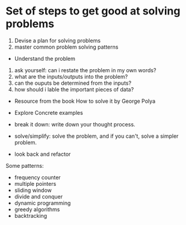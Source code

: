 # Set of steps to get good at solving problems

1. Devise a plan for solving problems
2. master common problem solving patterns

- Understand the problem

1. ask yourself: can i restate the problem in my own words?
2. what are the inputs/outputs into the problem?
3. can the ouputs be determined from the inputs?
4. how should i lable the important pieces of data?

* Resource from the book How to solve it by George Polya

- Explore Concrete examples

- break it down: write down your thought process.

- solve/simplify: solve the problem, and if you can't, solve a simpler problem.

- look back and refactor

Some patterns:

- frequency counter
- multiple pointers
- sliding window
- divide and conquer
- dynamic programming
- greedy algorithms
- backtracking